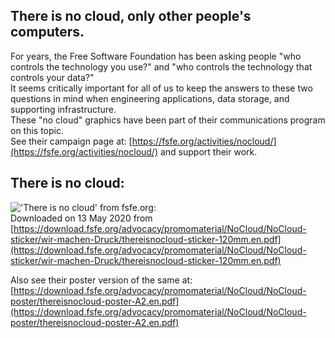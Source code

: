 There is no cloud, only other people's computers.
------------------------------------------------

For years, the Free Software Foundation has been asking people "who controls the technology you use?" and "who controls the technology that controls your data?"  
It seems critically important for all of us to keep the answers to these two questions in mind when engineering applications, data storage, and supporting infrastructure.  
These "no cloud" graphics have been part of their communications program on this topic.  
See their campaign page at: [https://fsfe.org/activities/nocloud/](https://fsfe.org/activities/nocloud/) and support their work.  

## There is no cloud:  
!['There is no cloud' from fsfe.org:](https://github.com/mccright/rand-notes/blob/master/images/ThereIsNoCloud-sticker-fsfe.org.jpg "There is no cloud")  
Downloaded on 13 May 2020 from [https://download.fsfe.org/advocacy/promomaterial/NoCloud/NoCloud-sticker/wir-machen-Druck/thereisnocloud-sticker-120mm.en.pdf](https://download.fsfe.org/advocacy/promomaterial/NoCloud/NoCloud-sticker/wir-machen-Druck/thereisnocloud-sticker-120mm.en.pdf)  

Also see their poster version of the same at:
[https://download.fsfe.org/advocacy/promomaterial/NoCloud/NoCloud-poster/thereisnocloud-poster-A2.en.pdf](https://download.fsfe.org/advocacy/promomaterial/NoCloud/NoCloud-poster/thereisnocloud-poster-A2.en.pdf)  
